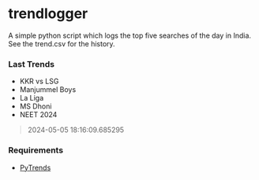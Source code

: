 # trendlogger
A simple python script which logs the top five searches of the day in India.<br>See the trend.csv for the history.<br>

<!-- Last Trends -->
### Last Trends
* KKR vs LSG
* Manjummel Boys
* La Liga
* MS Dhoni
* NEET 2024
> 2024-05-05 18:16:09.685295

<!-- Requirements -->
### Requirements
* [PyTrends](https://github.com/dreyco676/pytrends)
